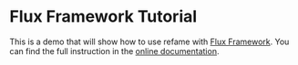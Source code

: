 # Flux Framework Tutorial

This is a demo that will show how to use refame with [Flux Framework](https://github.com/flux-framework/).
You can find the full instruction in the [online documentation](https://reframe-hpc.readthedocs.io/en/stable/tutorial_flux.html).
